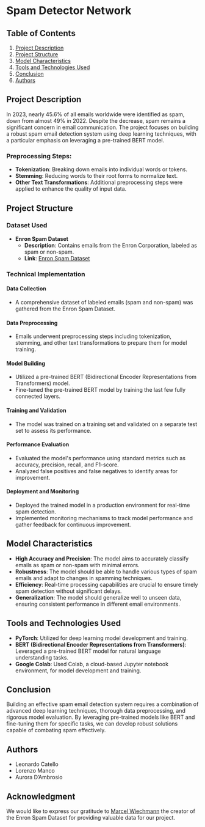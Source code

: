 # Spam Detector Network

## Table of Contents
1. [Project Description](#project-description)
2. [Project Structure](#project-structure)
3. [Model Characteristics](#model-characteristics)
4. [Tools and Technologies Used](#tools-and-technologies-used)
5. [Conclusion](#conclusion)
6. [Authors](#authors)

## Project Description

In 2023, nearly 45.6% of all emails worldwide were identified as spam, down from almost 49% in 2022. Despite the decrease, spam remains a significant concern in email communication. The project focuses on building a robust spam email detection system using deep learning techniques, with a particular emphasis on leveraging a pre-trained BERT model.

### Preprocessing Steps:
- **Tokenization**: Breaking down emails into individual words or tokens.
- **Stemming**: Reducing words to their root forms to normalize text.
- **Other Text Transformations**: Additional preprocessing steps were applied to enhance the quality of input data.

## Project Structure

### Dataset Used

- **Enron Spam Dataset**
  - **Description**: Contains emails from the Enron Corporation, labeled as spam or non-spam.
  - **Link**: [Enron Spam Dataset](https://github.com/MWiechmann/enron_spam_data)

### Technical Implementation

#### Data Collection

- A comprehensive dataset of labeled emails (spam and non-spam) was gathered from the Enron Spam Dataset.

#### Data Preprocessing

- Emails underwent preprocessing steps including tokenization, stemming, and other text transformations to prepare them for model training.

#### Model Building

- Utilized a pre-trained BERT (Bidirectional Encoder Representations from Transformers) model.
- Fine-tuned the pre-trained BERT model by training the last few fully connected layers.

#### Training and Validation

- The model was trained on a training set and validated on a separate test set to assess its performance.

#### Performance Evaluation

- Evaluated the model's performance using standard metrics such as accuracy, precision, recall, and F1-score.
- Analyzed false positives and false negatives to identify areas for improvement.

#### Deployment and Monitoring

- Deployed the trained model in a production environment for real-time spam detection.
- Implemented monitoring mechanisms to track model performance and gather feedback for continuous improvement.

## Model Characteristics

- **High Accuracy and Precision**: The model aims to accurately classify emails as spam or non-spam with minimal errors.
- **Robustness**: The model should be able to handle various types of spam emails and adapt to changes in spamming techniques.
- **Efficiency**: Real-time processing capabilities are crucial to ensure timely spam detection without significant delays.
- **Generalization**: The model should generalize well to unseen data, ensuring consistent performance in different email environments.

## Tools and Technologies Used

- **PyTorch**: Utilized for deep learning model development and training.
- **BERT (Bidirectional Encoder Representations from Transformers)**: Leveraged a pre-trained BERT model for natural language understanding tasks.
- **Google Colab**: Used Colab, a cloud-based Jupyter notebook environment, for model development and training.

## Conclusion

Building an effective spam email detection system requires a combination of advanced deep learning techniques, thorough data preprocessing, and rigorous model evaluation. By leveraging pre-trained models like BERT and fine-tuning them for specific tasks, we can develop robust solutions capable of combating spam effectively.

## Authors

- Leonardo Catello
- Lorenzo Manco
- Aurora D’Ambrosio

## Acknowledgment
We would like to express our gratitude to [Marcel Wiechmann](#) the creator of the Enron Spam Dataset for providing valuable data for our project.